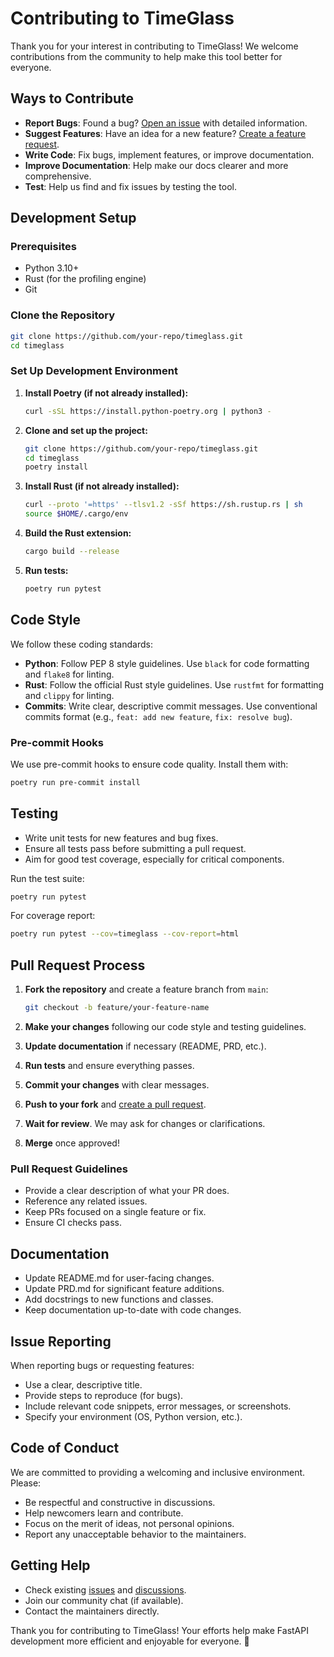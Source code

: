 # Contributing to TimeGlass

Thank you for your interest in contributing to TimeGlass! We welcome contributions from the community to help make this tool better for everyone.

## Ways to Contribute

- **Report Bugs**: Found a bug? [Open an issue](https://github.com/your-repo/timeglass/issues) with detailed information.
- **Suggest Features**: Have an idea for a new feature? [Create a feature request](https://github.com/your-repo/timeglass/issues).
- **Write Code**: Fix bugs, implement features, or improve documentation.
- **Improve Documentation**: Help make our docs clearer and more comprehensive.
- **Test**: Help us find and fix issues by testing the tool.

## Development Setup

### Prerequisites

- Python 3.10+
- Rust (for the profiling engine)
- Git

### Clone the Repository

```bash
git clone https://github.com/your-repo/timeglass.git
cd timeglass
```

### Set Up Development Environment

1. **Install Poetry (if not already installed):**
   ```bash
   curl -sSL https://install.python-poetry.org | python3 -
   ```

2. **Clone and set up the project:**
   ```bash
   git clone https://github.com/your-repo/timeglass.git
   cd timeglass
   poetry install
   ```

3. **Install Rust (if not already installed):**
   ```bash
   curl --proto '=https' --tlsv1.2 -sSf https://sh.rustup.rs | sh
   source $HOME/.cargo/env
   ```

4. **Build the Rust extension:**
   ```bash
   cargo build --release
   ```

5. **Run tests:**
   ```bash
   poetry run pytest
   ```

## Code Style

We follow these coding standards:

- **Python**: Follow PEP 8 style guidelines. Use `black` for code formatting and `flake8` for linting.
- **Rust**: Follow the official Rust style guidelines. Use `rustfmt` for formatting and `clippy` for linting.
- **Commits**: Write clear, descriptive commit messages. Use conventional commits format (e.g., `feat: add new feature`, `fix: resolve bug`).

### Pre-commit Hooks

We use pre-commit hooks to ensure code quality. Install them with:

```bash
poetry run pre-commit install
```

## Testing

- Write unit tests for new features and bug fixes.
- Ensure all tests pass before submitting a pull request.
- Aim for good test coverage, especially for critical components.

Run the test suite:

```bash
poetry run pytest
```

For coverage report:

```bash
poetry run pytest --cov=timeglass --cov-report=html
```

## Pull Request Process

1. **Fork the repository** and create a feature branch from `main`:
   ```bash
   git checkout -b feature/your-feature-name
   ```

2. **Make your changes** following our code style and testing guidelines.

3. **Update documentation** if necessary (README, PRD, etc.).

4. **Run tests** and ensure everything passes.

5. **Commit your changes** with clear messages.

6. **Push to your fork** and [create a pull request](https://github.com/your-repo/timeglass/pulls).

7. **Wait for review**. We may ask for changes or clarifications.

8. **Merge** once approved!

### Pull Request Guidelines

- Provide a clear description of what your PR does.
- Reference any related issues.
- Keep PRs focused on a single feature or fix.
- Ensure CI checks pass.

## Documentation

- Update README.md for user-facing changes.
- Update PRD.md for significant feature additions.
- Add docstrings to new functions and classes.
- Keep documentation up-to-date with code changes.

## Issue Reporting

When reporting bugs or requesting features:

- Use a clear, descriptive title.
- Provide steps to reproduce (for bugs).
- Include relevant code snippets, error messages, or screenshots.
- Specify your environment (OS, Python version, etc.).

## Code of Conduct

We are committed to providing a welcoming and inclusive environment. Please:

- Be respectful and constructive in discussions.
- Help newcomers learn and contribute.
- Focus on the merit of ideas, not personal opinions.
- Report any unacceptable behavior to the maintainers.

## Getting Help

- Check existing [issues](https://github.com/your-repo/timeglass/issues) and [discussions](https://github.com/your-repo/timeglass/discussions).
- Join our community chat (if available).
- Contact the maintainers directly.

Thank you for contributing to TimeGlass! Your efforts help make FastAPI development more efficient and enjoyable for everyone. 🚀
